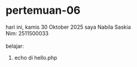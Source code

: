 # pertemuan-06

hari ini, kamis 30 Oktober 2025
saya Nabila Saskia<br>
Nim: 2511500033<br>
<br>
belajar:<br>
<ol>
<li>echo di hello.php</li>
</ol>